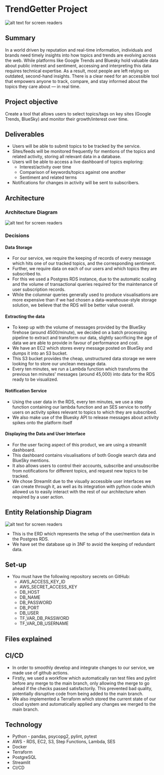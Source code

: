 # TrendGetter Project

 ![alt text for screen readers](./trendgettertransparent.png "Architecture Diagram")
## Summary
In a world driven by reputation and real-time information, individuals and brands need timely insights into how topics and trends are evolving across the web. While platforms like Google Trends and Bluesky hold valuable data about public interest and sentiment, accessing and interpreting this data requires technical expertise. As a result, most people are left relying on outdated, second-hand insights. There is a clear need for an accessible tool that empowers anyone to track, compare, and stay informed about the topics they care about — in real time.

## Project objective
Create a tool that allows users to select topics/tags on key sites (Google Trends, BlueSky) and monitor their growth/interest over time.

## Deliverables
- Users will be able to submit topics to be tracked by the service.
- Sites/feeds will be monitored frequently for mentions of the topics and related activity, storing all relevant data in a database.
- Users will be able to access a live dashboard of topics exploring:
    - Interest/activity over time
    - Comparison of keywords/topics against one another
    - Sentiment and related terms
- Notifications for changes in activity will be sent to subscribers.

## Architecture
 ### Architecture Diagram
 ![alt text for screen readers](./architecture.png "Architecture Diagram")
 ### Decisions
 #### Data Storage
 - For our service, we require the keeping of records of every message which hits one of our tracked topics, and the corresponding sentiment. 
 - Further, we require data on each of our users and which topics they are subscribed to.
 - For this we used a Postgres RDS instance, due to the automatic scaling and the volume of transactional queries required for the maintenance of user subscription records.
 - While the columnar queries generally used to produce visualisations are more expensive than if we had chosen a data-warehouse-style storage solution, we believe that the RDS will be better value overall.
 #### Extracting the data
 - To keep up with the volume of messages provided by the BlueSky firehose (around 4500/minute), we decided on a batch processing pipeline to extract and transform our data, slightly sacrificing the age of data we are able to provide in favour of performance and cost.
 - We have an EC2 which stores every message posted on BlueSky and dumps it into an S3 bucket.
 - This S3 bucket provides the cheap, unstructured data storage we were looking for to store our unclean message data.
 - Every ten minutes, we run a Lambda function which transforms the previous ten minutes' messages (around 45,000) into data for the RDS ready to be visualized.
 #### Notification Service
 - Using the user data in the RDS, every ten minutes, we use a step function containing our lambda function and an SES service to notify users on activity spikes relevant to topics to which they are subscribed. 
 - We also make use of the Bluesky API to release messages about activity spikes onto the platform itself
 #### Displaying the Data and User Interface
 - For the user facing aspect of this product, we are using a streamlit dashboard.
 - This dashboard contains visualisations of both Google search data and BlueSky mentions.
 - It also allows users to control their accounts, subscribe and unsubscribe from notifications for different topics, and request new topics to be tracked.
 - We chose Streamlit due to the visually accessible user interfaces we can create through it, as well as its integration with python code which allowed us to easily interact with the rest of our architecture when required by a user action.
 ## Entity Relationship Diagram
![alt text for screen readers](./tg_erd.png "Architecture Diagram")
- This is the ERD which represents the setup of the user/mention data in the Postgres RDS.
- We have set the database up in 3NF to avoid the keeping of redundant data.
## Set-up
- You must have the following repository secrets on GitHub:
    - AWS_ACCESS_KEY_ID
    - AWS_SECRET_ACCESS_KEY
    - DB_HOST
    - DB_NAME
    - DB_PASSWORD
    - DB_PORT
    - DB_USER
    - TF_VAR_DB_PASSWORD
    - TF_VAR_DB_USERNAME

## Files explained

## CI/CD
- In order to smoothly develop and integrate changes to our service, we made use of github actions.
- Firstly, we used a workflow which automatically ran test files and pylint before any merge to the main branch, only allowing the merge to go ahead if the checks passed satisfactorily. This prevented bad quality, potentially disruptive code from being added to the main branch.
- We also implemented a Terraform which stored the current state of our cloud system and automatically applied any changes we merged to the main branch.

## Technology
- Python - pandas, psycopg2, pylint, pytest
- AWS - RDS, EC2, S3, Step Functions, Lambda, SES
- Docker
- Terraform
- PostgreSQL
- Streamlit
- CI/CD
